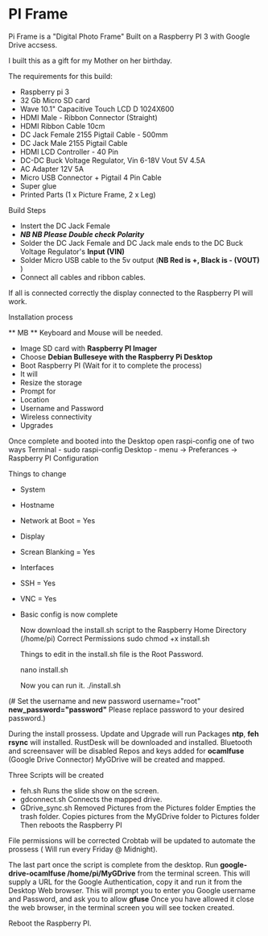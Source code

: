 # PI Frame
Pi Frame is a "Digital Photo Frame" Built on a  Raspberry PI 3 with Google Drive accsess.

I built this as a gift for my Mother on her birthday.

The requirements for this build:
 - Raspberry pi 3
 - 32 Gb Micro SD card
 - Wave 10.1" Capacitive Touch LCD D 1024X600 
 - HDMI Male - Ribbon Connector (Straight) 
 - HDMI Ribbon Cable 10cm
 - DC Jack Female 2155 Pigtail Cable - 500mm
 - DC Jack Male 2155 Pigtail Cable
 - HDMI LCD Controller - 40 Pin 
 - DC-DC Buck Voltage Regulator, Vin 6-18V Vout 5V 4.5A 
 - AC Adapter 12V 5A
 - Micro USB Connector + Pigtail 4 Pin Cable
 - Super glue
 - Printed Parts (1 x Picture Frame, 2 x Leg)
	
Build Steps
- Instert the DC Jack Female
- **_NB NB Please Double check Polarity_**
- Solder the DC Jack Female and DC Jack male ends to the DC Buck Voltage Regulator's **Input (VIN)**
- Solder Micro USB cable to the 5v output (**NB Red is +, Black is - (VOUT)** )
- Connect all cables and ribbon cables.
	
If all is connected correctly the display connected to the Raspberry PI will work.
	
Installation process

** MB ** Keyboard and Mouse will be needed.

- Image SD card with **Raspberry PI Imager**
- 	Choose **Debian Bulleseye with the Raspberry Pi Desktop**
-	Boot Raspberry PI (Wait for it to complete the process)
- 	It will
- 	Resize the storage
- 	Prompt for
- 	Location
- 	Username and Password
-	Wireless connectivity
- 	Upgrades
	
Once complete and booted into the Desktop
open raspi-config one of two ways
Terminal - sudo raspi-config
Desktop  - menu -> Preferances -> Raspberry PI Configuration
		
Things to change
- System
-	Hostname
-	Network at Boot = Yes
- Display
- 	Screan Blanking = Yes
- 	Interfaces
- 	SSH = Yes
- 	VNC = Yes
- Basic config is now complete
	
	Now download the install.sh script to the Raspberry Home Directory (/home/pi)
	Correct Permissions 
	sudo chmod +x install.sh
	
	Things to edit in the install.sh file is the Root Password.
	
	nano install.sh
		
	Now you can run it.
		./install.sh

(# Set the username and new password
username="root" **new_password="password"** Please replace password to your desired password.)

During the install prossess.
 	Update and Upgrade will run
	Packages **ntp**, **feh** **rsync** will installed.
	RustDesk will be downloaded and installed.
	Bluetooth and screensaver will be disabled
	Repos and keys added for **ocamlfuse** (Google Drive Connector)
	MyGDrive will be created and mapped.
		
Three Scripts will be created
- feh.sh
	Runs the slide show on the screen.
- gdconnect.sh
	Connects the mapped drive.
- GDrive_sync.sh
	Removed Pictures from the Pictures folder
	Empties the trash folder.
	Copies pictures from the MyGDrive folder to Pictures folder
	Then reboots the Raspberry PI
		
File permissions will be corrected
Crobtab will be updated to automate the prossess ( Will run every Friday @ Midnight).

The last part once the script is complete from the desktop.
Run **google-drive-ocamlfuse /home/pi/MyGDrive** from the terminal screen.
This will supply a URL for the Google Authentication, copy it and run it from the Desktop Web browser.
This will prompt you to enter you Google username and Password, and ask you to allow **gfuse**
Once you have allowed it close the web browser, in the terminal screen you will see tocken created.

Reboot the Raspberry PI.